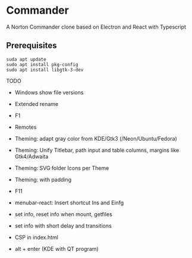 # Commander
A Norton Commander clone based on Electron and React with Typescript

## Prerequisites

```
suda apt update
sudo apt install pkg-config
sudo apt install libgtk-3-dev
```

TODO
* Windows show file versions

* Extended rename

* F1

* Remotes

* Theming: adapt gray color from KDE/Gtk3 (/Neon/Ubuntu/Fedora)
* Theming: Unify Titlebar, path input and table columns, margins like Gtk4/Adwaita
* Theming: SVG folder Icons per Theme
* Theming: <tr> with padding 

* F11

* menubar-react: Insert shortcut Ins and Einfg

* set info, reset info when mount, getfiles
* set info with short delay and transitions

* CSP in index.html

* alt + enter (KDE with QT program)

